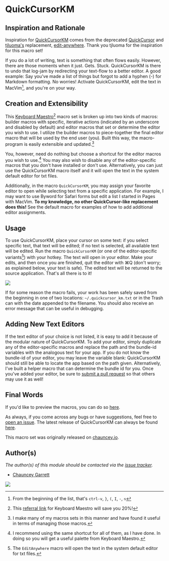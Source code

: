 # QuickCursorKM

## Inspiration and Rationale

Inspiration for [QuickCursorKM][1] comes from the deprecated [QuickCursor][2] and [tjluoma's][3] replacement, [edit-anywhere][4]. Thank you tjluoma for the inspiration for this macro set!

If you do a lot of writing, text is something that often flows easily. However, there are those moments when it just. Gets. Stuck. QuickCursorKM is there to undo that log-jam by redirecting your text-flow to a better editor. A good example: Say you've made a list of things but forgot to add a hyphen (-) for Markdown formatting. No worries! Activate QuickCursorKM, edit the text in MacVim[^vim-list-edit], and you're on your way.

<!--more-->

## Creation and Extensibility
This [Keyboard Maestro][5][^keyboard maestro] macro set is broken up into two kinds of macros: builder macros with specific, iterative actions (indicated by an underscore and disabled by default) and editor macros that set or determine the editor you wish to use. I utilize the builder macros to piece-together the final editor macro that will be used by the end user (you). Built this way, the macro-program is easily extensible and updated.[^macro-sets]

You, however, need do nothing but choose a shortcut for the editor macros you wish to use.[^recommendation] You may also wish to disable any of the editor-specific macros that you don't have installed or don't use. Alternatively, you can just use the QuickCursorKM macro itself and it will open the text in the system default editor for txt files.

Additionally, in the macro `QuickCursorKM`, you may assign your favorite editor to open while selecting text from a specific application. For example, I may want to use Byword for Safari forms but edit a list I started in Pages with MacVim. **To my knowledge, no other QuickCursor-like replacement does this!** See the default macro for examples of how to add additional editor assignments.

## Usage

To use QuickCursorKM, place your cursor on some text: if you select specific text, that text will be edited; if no text is selected, all available text will be edited. Run the macro `QuickCursorKM` (or one of the editor-specific variants[^default-editor]) with your hotkey. The text will open in your editor. Make your edits, and then once you are finished, quit the editor with ⌘Q (don't worry; as explained below, your text is safe). The edited text will be returned to the source application. That's all there is to it!

![][6]

If for some reason the macro fails, your work has been safely saved from the beginning in one of two locations: `~/.quickcursor_km.txt` or in the Trash can with the date appended to the filename. You should also receive an error message that can be useful in debugging.

## Adding New Text Editors

If the text editor of your choice is not listed, it is easy to add it because of the modular nature of QuickCursorKM. To add your editor, simply duplicate any of the editor-specific macros and replace the path and the bundle-id variables with the analogous text for your app. If you do not know the bundle-id of your editor, you may leave the variable blank: QuickCursorKM should still be able to locate the app based on the path given. Alternatively, I've built a helper macro that can determine the bundle id for you. Once you've added your editor, be sure to [submit a pull request][7] so that others may use it as well!

## Final Words

If you'd like to preview the macros, you can do so [here][8].

As always, if you come across any bugs or have suggestions, feel free to [open an issue][9]. The latest release of QuickCursorKM can always be found [here][10].

This macro set was originally released on [chauncey.io][11].

## Author(s)

*The author(s) of this module should be contacted via the [issue tracker][12].*

  - [Chauncey Garrett][13]

[![][14]](http://chauncey.io/about/index.html)

[^macro-sets]: I make many of my macros sets in this manner and have found it useful in terms of managing those macros.

[^recommendation]: I recommend using the same shortcut for all of them, as I have done. In doing so you will get a useful palette from Keyboard Maestro.

[^default-editor]: The `EditAnywhere` macro will open the text in the system default editor for txt files.

[^keyboard maestro]:  This [referral link][15] for Keyboard Maestro will save you 20%!

[^vim-list-edit]: From the beginning of the list, that's `ctrl-v`, `}`, `(`, `I`, ` - `, `⎋`


[1]: https://github.com/chauncey-garrett/keyboard-maestro-quickcursorkm
[2]: https://www.youtube.com/watch?v=-bHwcyHrRGs
[3]: https://github.com/tjluoma
[4]: https://github.com/tjluoma/edit-anywhere
[5]: http://http://www.keyboardmaestro.com
[6]: /img/quickcursor-km-palette.png
[7]: https://github.com/chauncey-garrett/keyboard-maestro-quickcursorkm/pulls
[8]: macros/macros.md
[9]: https://github.com/chauncey-garrett/keyboard-maestro-quickcursorkm/issues
[10]: https://github.com/chauncey-garrett/keyboard-maestro-quickcursorkm/releases
[11]: http://chauncey.io/blog/2014/09/10/a-quickcursor-redux-via-keyboard-maestro
[12]: https://github.com/tjluoma
[13]: https://github.com/tjluoma/edit-anywhere
[14]: /img/donate.png
[15]: http://www.stairways.com/action/kmdiscount?REF4PDX
